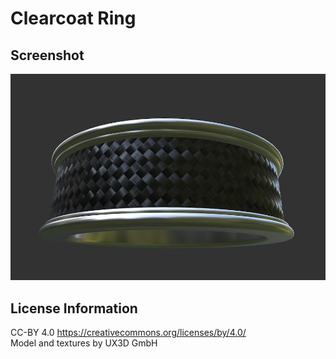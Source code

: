 # Clearcoat Ring
## Screenshot

![screenshot](screenshot/screenshot.jpg)

## License Information
CC-BY 4.0 https://creativecommons.org/licenses/by/4.0/  
Model and textures by UX3D GmbH